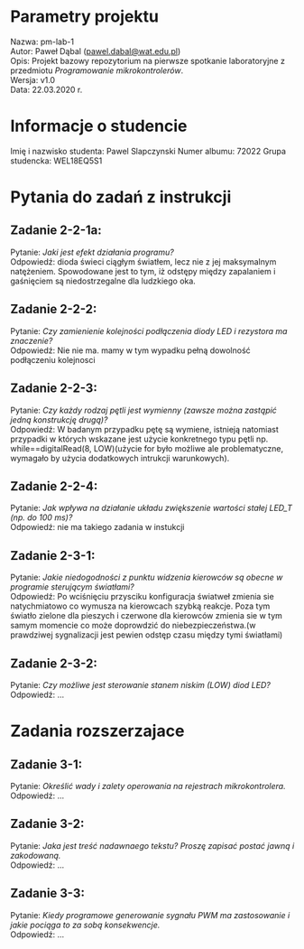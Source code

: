 # Parametry projektu
Nazwa:  pm-lab-1  
Autor:  Paweł Dąbal (pawel.dabal@wat.edu.pl)  
Opis:   Projekt bazowy repozytorium na pierwsze spotkanie laboratoryjne z przedmiotu *Programowanie mikrokontrolerów*.  
Wersja: v1.0  
Data:   22.03.2020 r.  

# Informacje o studencie
Imię i nazwisko studenta:   Pawel Slapczynski
Numer albumu:               72022 
Grupa studencka:            WEL18EQ5S1  

# Pytania do zadań z instrukcji
## Zadanie 2-2-1a:
Pytanie:    *Jaki jest efekt działania programu?*  
Odpowiedź:  dioda świeci ciągłym światłem, lecz nie z jej maksymalnym natężeniem. Spowodowane jest to tym, iż odstępy między zapalaniem i gaśnięciem są niedostrzegalne dla ludzkiego oka. 

## Zadanie 2-2-2:
Pytanie:    *Czy zamienienie kolejności podłączenia diody LED i rezystora ma znaczenie?*  
Odpowiedź:  Nie nie ma. mamy w tym wypadku pełną dowolność podłączeniu kolejnosci

## Zadanie 2-2-3:
Pytanie:    *Czy każdy rodzaj pętli jest wymienny (zawsze można zastąpić jedną konstrukcję drugą)?*  
Odpowiedź:  W badanym przypadku pętę są wymiene, istnieją natomiast przypadki w których wskazane jest użycie konkretnego typu pętli np. while==digitalRead(8, LOW)(użycie for było możliwe ale problematyczne, wymagało by użycia dodatkowych intrukcji warunkowych). 

## Zadanie 2-2-4:
Pytanie:    *Jak wpływa na działanie układu zwiększenie wartości stałej LED_T (np. do 100 ms)?*  
Odpowiedź:  nie ma takiego zadania w instukcji 

## Zadanie 2-3-1:
Pytanie:    *Jakie niedogodności z punktu widzenia kierowców są obecne w programie sterującym światłami?*  
Odpowiedź:  Po wciśnięciu przysciku konfiguracja światweł zmienia sie natychmiatowo co wymusza na kierowcach szybką reakcje. Poza tym światło zielone dla pieszych i czerwone dla kierowców zmienia sie w tym samym momencie co może doprowdzić do niebezpieczeństwa.(w prawdziwej sygnalizacji jest pewien odstęp czasu między tymi światłami)

## Zadanie 2-3-2:
Pytanie:    *Czy możliwe jest sterowanie stanem niskim (LOW) diod LED?*  
Odpowiedź:  ...

# Zadania rozszerzajace
## Zadanie 3-1:
Pytanie:    *Określić wady i zalety operowania na rejestrach mikrokontrolera.*  
Odpowiedź:  ...

## Zadanie 3-2:
Pytanie:    *Jaka jest treść nadawnaego tekstu? Proszę zapisać postać jawną i zakodowaną.*  
Odpowiedź:  ...

## Zadanie 3-3:
Pytanie:    *Kiedy programowe generowanie sygnału PWM ma zastosowanie i jakie pociąga to za sobą konsekwencje.*  
Odpowiedź:  ...


